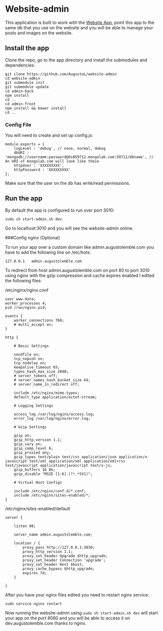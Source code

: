 # Website-admin

This application is built to work with the [Website App](https://github.com/AugustoL/website), point this app to the same db that you use on the website and you will be able to manage your posts and images on the website.

## Install the app

Clone the repo, go to the app directory and install the submodules and dependencies:
```
git clone https://github.com/AugustoL/website-admin
cd website-admin
git submodule init
git submodule update
cd admin-back
npm install
cd ..
cd admin-front
npm install && bower install
cd ..
```

### Config File

You will need to create and set up config.js:
```
module.exports = {
    logLevel : 'debug', // none, normal, debug
    dbURI : 'mongodb://username:password@ds059712.mongolab.com:59712/dbname', // An URI of mongolab.com will look like these
    httpUser : 'XXXXXXXXX',
	httpPassword : 'XXXXXXXXX'
};
```
Make sure that the user on the db has write/read permissions.

## Run the app

By default the app is configured to run over port 3010:
```
sudo sh start-admin.sh dev
```
Go to localhost:3010 and you will see the website-admin online.

###Config nginx (Optional)

To run your app over a custom domain like admin.augustolemble.com you have to add the following line on /etc/hots:
```
127.0.0.1	admin.augustolemble.com
```

To redirect from host admin.augustolemble.com on port 80 to port 3010 using nginx with the gzip compression and cache expires enabled I edited the following files:

/etc/nginx/nginx.conf
```
user www-data;
worker_processes 4;
pid /run/nginx.pid;

events {
	worker_connections 768;
	# multi_accept on;
}

http {

	# Basic Settings

	sendfile on;
	tcp_nopush on;
	tcp_nodelay on;
	keepalive_timeout 65;
	types_hash_max_size 2048;
	# server_tokens off;
	# server_names_hash_bucket_size 64;
	# server_name_in_redirect off;

	include /etc/nginx/mime.types;
	default_type application/octet-stream;

	# Logging Settings

	access_log /var/log/nginx/access.log;
	error_log /var/log/nginx/error.log;

	# Gzip Settings

	gzip on;
    gzip_http_version 1.1;
    gzip_vary on;
    gzip_comp_level 6;
    gzip_proxied any;
    gzip_types text/plain text/css application/json application/x-javascript text/xml application/xml application/xml+rss text/javascript application/javascript text/x-js;
    gzip_buffers 16 8k;
    gzip_disable "MSIE [1-6].(?!.*SV1)";

	# Virtual Host Configs

	include /etc/nginx/conf.d/*.conf;
	include /etc/nginx/sites-enabled/*;
}
```

/etc/nginx/sites-enabled/default
```
server {

    listen 80;

    server_name admin.augustolemble.com;

    location / {
        proxy_pass http://127.0.0.1:3010;
        proxy_http_version 1.1;
        proxy_set_header Upgrade $http_upgrade;
        proxy_set_header Connection 'upgrade';
        proxy_set_header Host $host;
        proxy_cache_bypass $http_upgrade;
        expires 7d;
    }
    
}
```

After you have your nginx files edited you need to restart nginx service:
```
sudo service nginx restart
```

Now running the website-admin using `sudo sh start-admin.sh dev` will start your app on the port 8080 and you will be able to access it on dev.augustolemble.com thanks to nginx.
